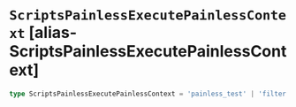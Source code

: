 # `ScriptsPainlessExecutePainlessContext` [alias-ScriptsPainlessExecutePainlessContext]
```typescript
type ScriptsPainlessExecutePainlessContext = 'painless_test' | 'filter' | 'score' | 'boolean_field' | 'date_field' | 'double_field' | 'geo_point_field' | 'ip_field' | 'keyword_field' | 'long_field' | 'composite_field';
```
